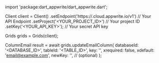 import 'package:dart_appwrite/dart_appwrite.dart';

Client client = Client()
    .setEndpoint('https://<REGION>.cloud.appwrite.io/v1') // Your API Endpoint
    .setProject('<YOUR_PROJECT_ID>') // Your project ID
    .setKey('<YOUR_API_KEY>'); // Your secret API key

Grids grids = Grids(client);

ColumnEmail result = await grids.updateEmailColumn(
    databaseId: '<DATABASE_ID>',
    tableId: '<TABLE_ID>',
    key: '',
    xrequired: false,
    xdefault: 'email@example.com',
    newKey: '', // (optional)
);
